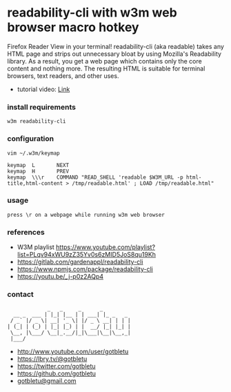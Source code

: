 # readability-cli with w3m web browser macro hotkey
Firefox Reader View in your terminal!
readability-cli (aka readable) takes any HTML page and strips out unnecessary bloat by using Mozilla's Readability library. As a result, you get a web page which contains only the core content and nothing more. The resulting HTML is suitable for terminal browsers, text readers, and other uses.

* tutorial video: [Link](https://youtu.be/_j-p0z2AQp4)

### install requirements
    w3m readability-cli
 

### configuration
    vim ~/.w3m/keymap
    
    keymap  L       NEXT
    keymap  H       PREV
    keymap  \\\r    COMMAND "READ_SHELL 'readable $W3M_URL -p html-title,html-content > /tmp/readable.html' ; LOAD /tmp/readable.html"
    

### usage
    press \r on a webpage while running w3m web browser

### references
- W3M playlist https://www.youtube.com/playlist?list=PLqv94xWU9zZ35Yv0s6zMID5JoS8qu19Kh
- https://gitlab.com/gardenappl/readability-cli
- https://www.npmjs.com/package/readability-cli
- https://youtu.be/_j-p0z2AQp4

### contact

                 _   _     _      _         
      __ _  ___ | |_| |__ | | ___| |_ _   _ 
     / _` |/ _ \| __| '_ \| |/ _ \ __| | | |
    | (_| | (_) | |_| |_) | |  __/ |_| |_| |
     \__, |\___/ \__|_.__/|_|\___|\__|\__,_|
     |___/                                  

- http://www.youtube.com/user/gotbletu
- https://lbry.tv/@gotbletu
- https://twitter.com/gotbletu
- https://github.com/gotbletu
- gotbletu@gmail.com


